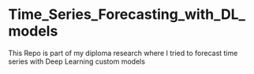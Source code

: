 # Time_Series_Forecasting_with_DL_models
This Repo is part of my diploma research where I tried to forecast time series with Deep Learning custom models
